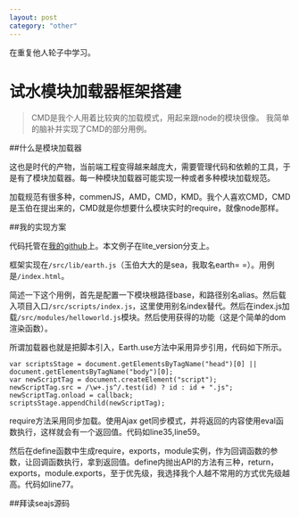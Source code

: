 ```yaml
---
layout: post
category: "other"
---
```


在重复他人轮子中学习。

# 试水模块加载器框架搭建

> CMD是我个人用着比较爽的加载模式，用起来跟node的模块很像。
> 我简单的脑补并实现了CMD的部分用例。

##什么是模块加载器

这也是时代的产物，当前端工程变得越来越庞大，需要管理代码和依赖的工具，于是有了模块加载器。每一种模块加载器可能实现一种或者多种模块加载规范。

加载规范有很多种，commenJS，AMD，CMD，KMD。我个人喜欢CMD，CMD是玉伯在提出来的，CMD就是你想要什么模块实时的require，就像node那样。

##我的实现方案

代码托管在[我的github](http://github.com/shaomingquan/CMD)上。本文例子在lite_version分支上。

框架实现在`/src/lib/earth.js`（玉伯大大的是sea，我取名earth= =）。用例是`/index.html`。

简述一下这个用例，首先是配置一下模块根路径base，和路径别名alias。然后载入项目入口`/src/scripts/index.js`，这里使用别名index替代。然后在index.js加载`/src/modules/helloworld.js`模块。然后使用获得的功能（这是个简单的dom渲染函数）。

所谓加载器也就是把脚本引入，Earth.use方法中采用异步引用，代码如下所示。

    var scriptsStage = document.getElementsByTagName("head")[0] || document.getElementsByTagName("body")[0];
    var newScriptTag = document.createElement("script");
    newScriptTag.src = /\w+.js^/.test(id) ? id : id + ".js";
    newScriptTag.onload = callback;
    scriptsStage.appendChild(newScriptTag);

require方法采用同步加载。使用Ajax get同步模式，并将返回的内容使用eval函数执行，这样就会有一个返回值。代码如line35,line59。

然后在define函数中生成require，exports，module实例，作为回调函数的参数，让回调函数执行，拿到返回值。define内抛出API的方法有三种，return，exports，module.exports，至于优先级，我选择我个人越不常用的方式优先级越高。代码如line77。

##拜读seajs源码


